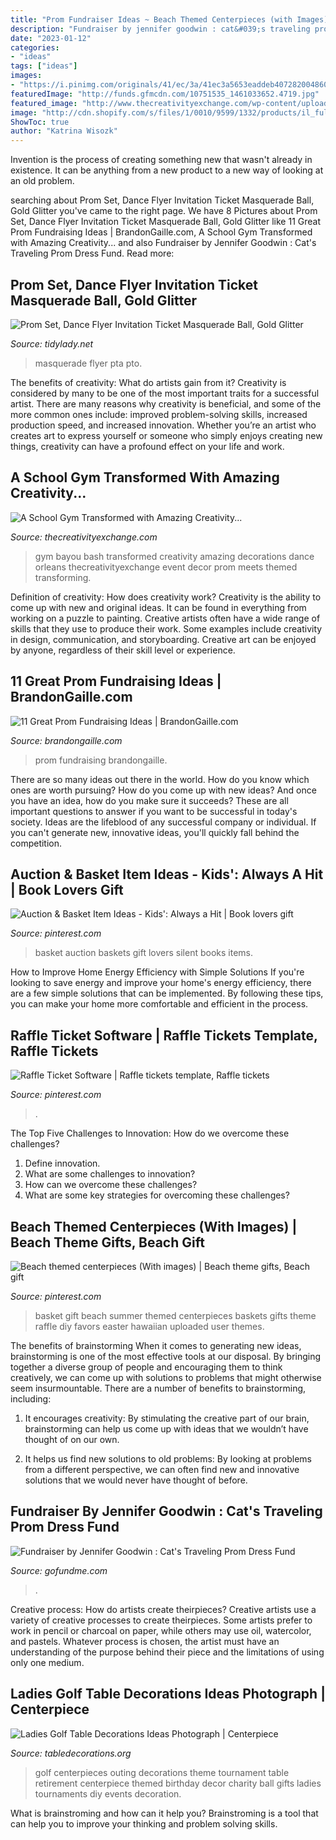 ```yaml
---
title: "Prom Fundraiser Ideas ~ Beach Themed Centerpieces (with Images)"
description: "Fundraiser by jennifer goodwin : cat&#039;s traveling prom dress fund"
date: "2023-01-12"
categories:
- "ideas"
tags: ["ideas"]
images:
- "https://i.pinimg.com/originals/41/ec/3a/41ec3a5653eaddeb407282004860fb18.jpg"
featuredImage: "http://funds.gfmcdn.com/10751535_1461033652.4719.jpg"
featured_image: "http://www.thecreativityexchange.com/wp-content/uploads/2012/04/Bayou-Bash-2012-060.jpg"
image: "http://cdn.shopify.com/s/files/1/0010/9599/1332/products/il_fullxfull.1734252700_fq9g_1200x1200.jpg?v=1580448531"
ShowToc: true
author: "Katrina Wisozk"
---
```



Invention is the process of creating something new that wasn't already in existence. It can be anything from a new product to a new way of looking at an old problem. 

	

		
searching about Prom Set, Dance Flyer Invitation Ticket Masquerade Ball, Gold Glitter you've came to the right page. We have 8 Pictures about Prom Set, Dance Flyer Invitation Ticket Masquerade Ball, Gold Glitter like 11 Great Prom Fundraising Ideas | BrandonGaille.com, A School Gym Transformed with Amazing Creativity... and also Fundraiser by Jennifer Goodwin : Cat&#039;s Traveling Prom Dress Fund. Read more:
		
    
## Prom Set, Dance Flyer Invitation Ticket Masquerade Ball, Gold Glitter

<img loading=lazy src="http://cdn.shopify.com/s/files/1/0010/9599/1332/products/il_fullxfull.1734252700_fq9g_1200x1200.jpg?v=1580448531" onerror="this.onerror=null;this.src='https://tse3.mm.bing.net/th?id=OIP.ewGtK60H4LVDLlXYBNIDnAHaHa&amp;pid=15.1';" alt="Prom Set, Dance Flyer Invitation Ticket Masquerade Ball, Gold Glitter">

_Source: tidylady.net_

>masquerade flyer pta pto. 

	

The benefits of creativity: What do artists gain from it?
Creativity is considered by many to be one of the most important traits for a successful artist. There are many reasons why creativity is beneficial, and some of the more common ones include: improved problem-solving skills, increased production speed, and increased innovation. Whether you’re an artist who creates art to express yourself or someone who simply enjoys creating new things, creativity can have a profound effect on your life and work.

    
## A School Gym Transformed With Amazing Creativity...

<img loading=lazy src="http://www.thecreativityexchange.com/wp-content/uploads/2012/04/Bayou-Bash-2012-060.jpg" onerror="this.onerror=null;this.src='https://tse3.mm.bing.net/th?id=OIP.PsjYzCOSzjRdjr7xr0o3iAHaE8&amp;pid=15.1';" alt="A School Gym Transformed with Amazing Creativity...">

_Source: thecreativityexchange.com_

>gym bayou bash transformed creativity amazing decorations dance orleans thecreativityexchange event decor prom meets themed transforming. 

	

Definition of creativity: How does creativity work?
Creativity is the ability to come up with new and original ideas. It can be found in everything from working on a puzzle to painting. Creative artists often have a wide range of skills that they use to produce their work. Some examples include creativity in design, communication, and storyboarding. Creative art can be enjoyed by anyone, regardless of their skill level or experience.

    
## 11 Great Prom Fundraising Ideas | BrandonGaille.com

<img loading=lazy src="http://brandongaille.com/wp-content/uploads/2014/04/11-Great-Prom-Fundraising-Ideas.jpg" onerror="this.onerror=null;this.src='https://tse2.mm.bing.net/th?id=OIP.tVZhftDGfchSmqwpKiEbMwHaE8&amp;pid=15.1';" alt="11 Great Prom Fundraising Ideas | BrandonGaille.com">

_Source: brandongaille.com_

>prom fundraising brandongaille. 

	

There are so many ideas out there in the world. How do you know which ones are worth pursuing? How do you come up with new ideas? And once you have an idea, how do you make sure it succeeds? These are all important questions to answer if you want to be successful in today's society. Ideas are the lifeblood of any successful company or individual. If you can't generate new, innovative ideas, you'll quickly fall behind the competition.

    
## Auction &amp; Basket Item Ideas - Kids&#039;: Always A Hit | Book Lovers Gift

<img loading=lazy src="https://i.pinimg.com/736x/47/87/d9/4787d9590fe322cc750ddbba021107e7--halloween-baskets-preschool-class.jpg" onerror="this.onerror=null;this.src='https://tse3.mm.bing.net/th?id=OIP.wANOYkeGVUMjSX6a_AO5WwHaKW&amp;pid=15.1';" alt="Auction &amp; Basket Item Ideas - Kids&#039;: Always a Hit | Book lovers gift">

_Source: pinterest.com_

>basket auction baskets gift lovers silent books items. 

	

How to Improve Home Energy Efficiency with Simple Solutions
If you're looking to save energy and improve your home's energy efficiency, there are a few simple solutions that can be implemented. By following these tips, you can make your home more comfortable and efficient in the process.

    
## Raffle Ticket Software | Raffle Tickets Template, Raffle Tickets

<img loading=lazy src="https://i.pinimg.com/originals/1b/d5/b6/1bd5b6ccab845ee2584de9904a2f2e7b.jpg" onerror="this.onerror=null;this.src='https://tse3.mm.bing.net/th?id=OIP.SMkL-2GMilZWpv_FGYZpZAHaC7&amp;pid=15.1';" alt="Raffle Ticket Software | Raffle tickets template, Raffle tickets">

_Source: pinterest.com_

>. 

	

The Top Five Challenges to Innovation: How do we overcome these challenges?
1. Define innovation.
2. What are some challenges to innovation? 
3. How can we overcome these challenges? 
4. What are some key strategies for overcoming these challenges?

    
## Beach Themed Centerpieces (With Images) | Beach Theme Gifts, Beach Gift

<img loading=lazy src="https://i.pinimg.com/originals/41/ec/3a/41ec3a5653eaddeb407282004860fb18.jpg" onerror="this.onerror=null;this.src='https://tse4.mm.bing.net/th?id=OIP.F54oooe5J_joU6Qv9srT0gHaJ3&amp;pid=15.1';" alt="Beach themed centerpieces (With images) | Beach theme gifts, Beach gift">

_Source: pinterest.com_

>basket gift beach summer themed centerpieces baskets gifts theme raffle diy favors easter hawaiian uploaded user themes. 

	

The benefits of brainstorming
When it comes to generating new ideas, brainstorming is one of the most effective tools at our disposal. By bringing together a diverse group of people and encouraging them to think creatively, we can come up with solutions to problems that might otherwise seem insurmountable.
There are a number of benefits to brainstorming, including:

1. It encourages creativity: By stimulating the creative part of our brain, brainstorming can help us come up with ideas that we wouldn’t have thought of on our own.

2. It helps us find new solutions to old problems: By looking at problems from a different perspective, we can often find new and innovative solutions that we would never have thought of before.


    
## Fundraiser By Jennifer Goodwin : Cat&#039;s Traveling Prom Dress Fund

<img loading=lazy src="http://funds.gfmcdn.com/10751535_1461033652.4719.jpg" onerror="this.onerror=null;this.src='https://tse1.mm.bing.net/th?id=OIP.Wq1gZtWbVijI9SPtLWl18QEsDH&amp;pid=15.1';" alt="Fundraiser by Jennifer Goodwin : Cat&#039;s Traveling Prom Dress Fund">

_Source: gofundme.com_

>. 

	

Creative process: How do artists create theirpieces?
Creative artists use a variety of creative processes to create theirpieces. Some artists prefer to work in pencil or charcoal on paper, while others may use oil, watercolor, and pastels. Whatever process is chosen, the artist must have an understanding of the purpose behind their piece and the limitations of using only one medium.

    
## Ladies Golf Table Decorations Ideas Photograph | Centerpiece

<img loading=lazy src="https://s-media-cache-ec0.pinimg.com/736x/85/95/a9/8595a980b3c1aaa80482a8a1aa93d048.jpg" onerror="this.onerror=null;this.src='https://tse3.mm.bing.net/th?id=OIP.vulyL4Xj4vFr8rEFFfWs6QHaJ3&amp;pid=15.1';" alt="Ladies Golf Table Decorations Ideas Photograph | Centerpiece">

_Source: tabledecorations.org_

>golf centerpieces outing decorations theme tournament table retirement centerpiece themed birthday decor charity ball gifts ladies tournaments diy events decoration. 

	

What is brainstroming and how can it help you?
Brainstroming is a tool that can help you to improve your thinking and problem solving skills.

